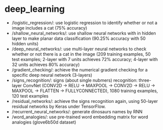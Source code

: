 # deep_learning
* /logistic_regression/: use logistic regression to identify whether or not a image includes a cat (75% accuracy)
* /shallow_neural_networks/: use shallow neural networks with in hidden layer to make planar data classification (90.25% accuracy with 50 hidden units)
* /deep_neural_networks/: use multi-layer neural networks to check whether or not there is a cat in the image (209 training examples, 50 test examples; 2-layer with 7 units achieves 72% accuracy; 4-layer with 32 units achieves 80% accuracy)
* /gradient_checking/: achieve the numerical gradient checking for a specific deep neural network (3-layers)
* /signs_recognition/: signs (about single nubmers) recognition: three-layer ConvNet (CONV2D -> RELU -> MAXPOOL -> CONV2D -> RELU -> MAXPOOL -> FLATTEN -> FULLYCONNECTED), 1080 training examples, 120 test examples
* /residual_networks/: achieve the signs recognition again, using 50-layer residual networks by Keras under TensorFlow.
* /recurrent_neural_networks/: generate dinosaurs names by RNN
* /word_analogies/: use pre-trained word embedding matrix for word analogies (glove6b50d dataset)
